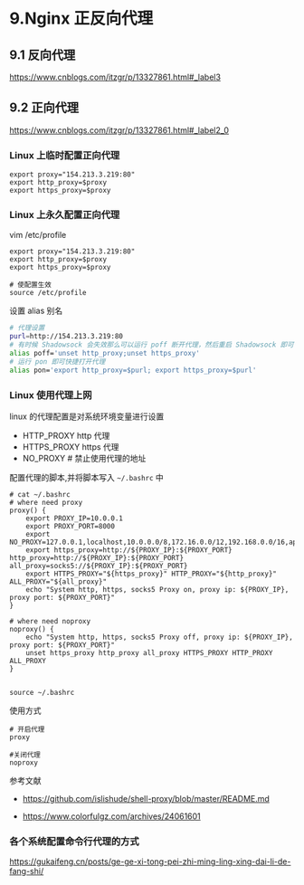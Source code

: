 # 9.Nginx 正反向代理

## 9.1 反向代理

https://www.cnblogs.com/itzgr/p/13327861.html#_label3

## 9.2 正向代理

https://www.cnblogs.com/itzgr/p/13327861.html#_label2_0

### Linux 上临时配置正向代理

```shell
export proxy="154.213.3.219:80"
export http_proxy=$proxy
export https_proxy=$proxy
```

### Linux 上永久配置正向代理

vim /etc/profile

```shell
export proxy="154.213.3.219:80"
export http_proxy=$proxy
export https_proxy=$proxy

# 使配置生效
source /etc/profile
```

设置 alias 别名

```sh
# 代理设置
purl=http://154.213.3.219:80
# 有时候 Shadowsock 会失效那么可以运行 poff 断开代理，然后重启 Shadowsock 即可
alias poff='unset http_proxy;unset https_proxy'
# 运行 pon 即可快捷打开代理
alias pon='export http_proxy=$purl; export https_proxy=$purl'
```

### Linux 使用代理上网

linux 的代理配置是对系统环境变量进行设置

- HTTP_PROXY http 代理
- HTTPS_PROXY https 代理
- NO_PROXY # 禁止使用代理的地址

配置代理的脚本,并将脚本写入 `~/.bashrc` 中

```shell
# cat ~/.bashrc
# where need proxy
proxy() {
    export PROXY_IP=10.0.0.1
    export PROXY_PORT=8000
    export NO_PROXY=127.0.0.1,localhost,10.0.0.0/8,172.16.0.0/12,192.168.0.0/16,apiserver.cluster.local
    export https_proxy=http://${PROXY_IP}:${PROXY_PORT} http_proxy=http://${PROXY_IP}:${PROXY_PORT} all_proxy=socks5://${PROXY_IP}:${PROXY_PORT}
    export HTTPS_PROXY="${https_proxy}" HTTP_PROXY="${http_proxy}" ALL_PROXY="${all_proxy}"
    echo "System http, https, socks5 Proxy on, proxy ip: ${PROXY_IP}, proxy port: ${PROXY_PORT}"
}

# where need noproxy
noproxy() {
    echo "System http, https, socks5 Proxy off, proxy ip: ${PROXY_IP}, proxy port: ${PROXY_PORT}"
    unset https_proxy http_proxy all_proxy HTTPS_PROXY HTTP_PROXY ALL_PROXY
}


source ~/.bashrc
```

使用方式

```shell
# 开启代理
proxy

#关闭代理
noproxy
```

参考文献

- https://github.com/islishude/shell-proxy/blob/master/README.md

- https://www.colorfulgz.com/archives/24061601

### 各个系统配置命令行代理的方式

https://gukaifeng.cn/posts/ge-ge-xi-tong-pei-zhi-ming-ling-xing-dai-li-de-fang-shi/
